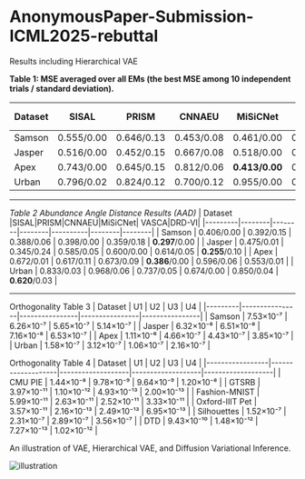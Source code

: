 # AnonymousPaper-Submission-ICML2025-rebuttal

Results including Hierarchical VAE

**Table 1: MSE averaged over all EMs (the best MSE among 10 independent trials / standard deviation).**

| Dataset | SISAL      | PRISM      | CNNAEU     | MiSiCNet   | VAE        | Hierarchical VAE | DRD-VI         |
|---------|------------|------------|------------|------------|------------|----------|----------------|
| Samson  | 0.555/0.00 | 0.646/0.13 | 0.453/0.08 | 0.461/0.00 | 0.401/0.14 | 0.578/0.15  | **0.328/0.00** |
| Jasper  | 0.516/0.00 | 0.452/0.15 | 0.667/0.08 | 0.518/0.00 | 0.634/0.05 | 0.722/0.06  | **0.305/0.09** |
| Apex    | 0.743/0.00 | 0.645/0.15 | 0.812/0.06 | **0.413/0.00** | 0.633/0.05 | 0.609/0.10   | 0.609/0.02     |
| Urban   | 0.796/0.02 | 0.824/0.12 | 0.700/0.12 | 0.955/0.00 | 0.785/0.03 | 0.985/0.04  | **0.677/0.04** |

----
*Table 2 Abundance Angle Distance Results (AAD)*
| Dataset |SISAL|PRISM|CNNAEU|MiSiCNet| VASCA|DRD-VI|
|---------|--------|--------|--------|----------|--------|--------|
| Samson  | 0.406/0.00 | 0.392/0.15 | 0.388/0.06 | 0.398/0.00 | 0.359/0.18 | **0.297**/0.00 |
| Jasper  | 0.475/0.01 | 0.345/0.24 | 0.585/0.05 | 0.600/0.00 | 0.614/0.05 | **0.255**/0.10 |
| Apex    | 0.672/0.01 | 0.617/0.11 | 0.673/0.09 | **0.386**/0.00 | 0.596/0.06 | 0.553/0.01 |
| Urban   | 0.833/0.03 | 0.968/0.06 | 0.737/0.05 | 0.674/0.00 | 0.850/0.04 | **0.620**/0.03 |

---
Orthogonality
Table 3
| Dataset | U1             | U2             | U3             | U4             |
|---------|----------------|----------------|----------------|----------------|
| Samson  | 7.53×10⁻⁷      | 6.26×10⁻⁷      | 5.65×10⁻⁷      | 5.14×10⁻⁷      |
| Jasper  | 6.32×10⁻⁸      | 6.51×10⁻⁸      | 7.16×10⁻⁸      | 6.53×10⁻⁷      |
| Apex    | 1.11×10⁻⁶      | 4.66×10⁻⁷      | 4.43×10⁻⁷      | 3.85×10⁻⁷      |
| Urban   | 1.58×10⁻⁷      | 3.12×10⁻⁷      | 1.06×10⁻⁷      | 2.16×10⁻⁷      |

Orthogonality
Table 4
| Dataset         | U1                | U2                | U3                | U4                |
|-----------------|-------------------|-------------------|-------------------|-------------------|
| CMU PIE         | 1.44×10⁻⁸         | 9.78×10⁻⁹         | 9.64×10⁻⁹         | 1.20×10⁻⁸         |
| GTSRB           | 3.97×10⁻¹¹        | 1.10×10⁻¹²        | 4.93×10⁻¹³        | 2.00×10⁻¹³        |
| Fashion-MNIST   | 5.99×10⁻¹¹        | 2.63×10⁻¹¹        | 2.52×10⁻¹¹        | 3.33×10⁻¹¹        |
| Oxford-IIIT Pet | 3.57×10⁻¹¹        | 2.16×10⁻¹³        | 2.49×10⁻¹³        | 6.95×10⁻¹³        |
| Silhouettes     | 1.52×10⁻⁷         | 2.31×10⁻⁷         | 2.89×10⁻⁷         | 3.56×10⁻⁷         |
| DTD             | 9.43×10⁻¹⁰        | 1.48×10⁻¹²        | 7.27×10⁻¹³        | 1.02×10⁻¹²        |

An illustration of VAE, Hierarchical VAE, and Diffusion Variational Inference.

![illustration](Picture1.jpg)
